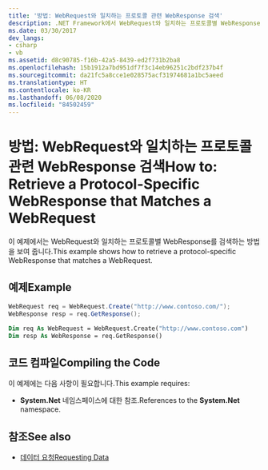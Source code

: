```yaml
---
title: '방법: WebRequest와 일치하는 프로토콜 관련 WebResponse 검색'
description: .NET Framework에서 WebRequest와 일치하는 프로토콜별 WebResponse를 검색하는 방법을 알아봅니다.
ms.date: 03/30/2017
dev_langs:
- csharp
- vb
ms.assetid: d8c90785-f16b-42a5-8439-ed2f731b2ba8
ms.openlocfilehash: 15b1912a7bd951df7f3c14eb96251c2bdf237b4f
ms.sourcegitcommit: da21fc5a8cce1e028575acf31974681a1bc5aeed
ms.translationtype: HT
ms.contentlocale: ko-KR
ms.lasthandoff: 06/08/2020
ms.locfileid: "84502459"
---
```

# <a name="how-to-retrieve-a-protocol-specific-webresponse-that-matches-a-webrequest"></a><span data-ttu-id="3883d-103">방법: WebRequest와 일치하는 프로토콜 관련 WebResponse 검색</span><span class="sxs-lookup"><span data-stu-id="3883d-103">How to: Retrieve a Protocol-Specific WebResponse that Matches a WebRequest</span></span>
<span data-ttu-id="3883d-104">이 예제에서는 WebRequest와 일치하는 프로토콜별 WebResponse를 검색하는 방법을 보여 줍니다.</span><span class="sxs-lookup"><span data-stu-id="3883d-104">This example shows how to retrieve a protocol-specific WebResponse that matches a WebRequest.</span></span>  
  
## <a name="example"></a><span data-ttu-id="3883d-105">예제</span><span class="sxs-lookup"><span data-stu-id="3883d-105">Example</span></span>  
  
```csharp  
WebRequest req = WebRequest.Create("http://www.contoso.com/");  
WebResponse resp = req.GetResponse();  
```  
  
```vb  
Dim req As WebRequest = WebRequest.Create("http://www.contoso.com")  
Dim resp As WebResponse = req.GetResponse()  
```  
  
## <a name="compiling-the-code"></a><span data-ttu-id="3883d-106">코드 컴파일</span><span class="sxs-lookup"><span data-stu-id="3883d-106">Compiling the Code</span></span>  
 <span data-ttu-id="3883d-107">이 예제에는 다음 사항이 필요합니다.</span><span class="sxs-lookup"><span data-stu-id="3883d-107">This example requires:</span></span>  
  
- <span data-ttu-id="3883d-108">**System.Net** 네임스페이스에 대한 참조.</span><span class="sxs-lookup"><span data-stu-id="3883d-108">References to the **System.Net** namespace.</span></span>  
  
## <a name="see-also"></a><span data-ttu-id="3883d-109">참조</span><span class="sxs-lookup"><span data-stu-id="3883d-109">See also</span></span>

- [<span data-ttu-id="3883d-110">데이터 요청</span><span class="sxs-lookup"><span data-stu-id="3883d-110">Requesting Data</span></span>](requesting-data.md)
